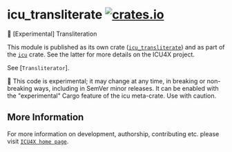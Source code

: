 # icu_transliterate [![crates.io](https://img.shields.io/crates/v/icu_transliterate)](https://crates.io/crates/icu_transliterate)

<!-- cargo-rdme start -->

🚧 \[Experimental\] Transliteration

This module is published as its own crate ([`icu_transliterate`](https://docs.rs/icu_transliterate/latest/icu_transliterate/))
and as part of the [`icu`](https://docs.rs/icu/latest/icu/) crate. See the latter for more details on the ICU4X project.

See [`Transliterator`].

<div class="stab unstable">
🚧 This code is experimental; it may change at any time, in breaking or non-breaking ways,
including in SemVer minor releases. It can be enabled with the "experimental" Cargo feature
of the icu meta-crate. Use with caution.
</div>

<!-- cargo-rdme end -->

## More Information

For more information on development, authorship, contributing etc. please visit [`ICU4X home page`](https://github.com/unicode-org/icu4x).
